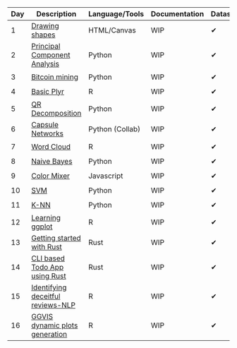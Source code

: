 | Day  | Description                                                  | Language/Tools  | Documentation | Dataset | Difficulty |
| ---- | ------------------------------------------------------------ | --------------- | ------------- | ------- | ---------- |
| 1    | [Drawing shapes](https://github.com/Jeet1994/100-Days-Of-Code/tree/main/1) | HTML/Canvas     | WIP           | ✔       | ⭐️          |
| 2    | [Principal Component Analysis](https://github.com/Jeet1994/100-Days-Of-Code/tree/main/1) | Python          | WIP           | ✔       | ⭐️⭐️         |
| 3    | [Bitcoin mining](https://github.com/Jeet1994/100-Days-Of-Code/tree/main/3/) | Python          | WIP           | ✔       | ⭐️⭐️⭐️        |
| 4    | [Basic Plyr](https://github.com/Jeet1994/100-Days-Of-Code/tree/main/4) | R               | WIP           | ✔       | ⭐️⭐️         |
| 5    | [QR Decomposition](https://github.com/Jeet1994/100-Days-Of-Code/tree/main/5) | Python          | WIP           | ✔       | ⭐️⭐️         |
| 6    | [Capsule Networks](https://github.com/Jeet1994/100-Days-Of-Code/tree/main/6) | Python (Collab) | WIP           | ✔       | ⭐️⭐️⭐️⭐️⭐️      |
| 7    | [Word Cloud](https://github.com/Jeet1994/100-Days-Of-Code/tree/main/7) | R               | WIP           | ✔       | ⭐️⭐️         |
| 8    | [Naive Bayes](https://github.com/Jeet1994/100-Days-Of-Code/tree/main/8) | Python          | WIP           | ✔       | ⭐️⭐️         |
| 9    | [Color Mixer](https://github.com/Jeet1994/100-Days-Of-Code/tree/main/9) | Javascript      | WIP           | ✔       | ⭐️          |
| 10   | [SVM](https://github.com/Jeet1994/100-Days-Of-Code/tree/main/10) | Python          | WIP           | ✔       | ⭐️⭐️         |
| 11   | [K-NN](https://github.com/Jeet1994/100-Days-Of-Code/tree/main/11) | Python          | WIP           | ✔       | ⭐️⭐️         |
| 12   | [Learning ggplot](https://github.com/Jeet1994/100-Days-Of-Code/tree/main/12) | R          | WIP           | ✔       | ⭐️⭐️⭐️         |
| 13   | [Getting started with Rust](https://github.com/Jeet1994/100-Days-Of-Code/tree/main/13) | Rust          | WIP           | ✔       | ⭐️⭐️⭐️         |
| 14   | [CLI based Todo App using Rust](https://github.com/Jeet1994/100-Days-Of-Code/tree/main/14) | Rust          | WIP           | ✔       | ⭐️⭐️⭐️⭐️         |
| 15   | [Identifying deceitful reviews-NLP](https://github.com/Jeet1994/100-Days-Of-Code/tree/main/15) | R          | WIP           | ✔       | ⭐️⭐️⭐️⭐️⭐️         |
| 16   | [GGVIS dynamic plots generation](https://github.com/Jeet1994/100-Days-Of-Code/tree/main/16) | R          | WIP           | ✔       | ⭐️⭐️⭐️         |

